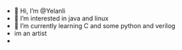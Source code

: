 - 👋 Hi, I’m @Yelanli
- 👀 I’m interested in java and linux 
- 🌱 I’m currently learning C and some python and verilog 
- im an artist
- 

<!---
Yelanli/Yelanli is a ✨ special ✨ repository because its `README.md` (this file) appears on your GitHub profile.
You can click the Preview link to take a look at your changes.
--->
